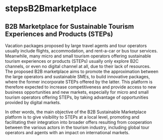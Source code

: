 # stepsB2Bmarketplace
## B2B Marketplace for  Sustainable Tourism Experiences and Products (STEPs)

Vacation packages proposed by large travel agents and tour operators usually include flights, accommodation, and rent-a-car or bus tour services. Meanwhile, many micro and small tourism operators offering sustainable tourism experiences or products (STEPs) usually only explore B2C channels, or even no digital channel at all, due to their lack of resources. The proposed B2B marketplace aims to promote the approximation between the large operators and sustainable SMEs, to build innovative packages, where the former incorporate STEPs offered by the latter. This platform is therefore expected to increase competitiveness and provide access to new business opportunities and new markets, especially for micro and small tourism operators offering STEPs, by taking advantage of opportunities provided by digital markets.

In other words, the main objective of the B2B Sustainable Marketplace platform is to give visibility to STEPs at a local level, promoting and facilitating their integration into broader offers resulting from cooperation between the various actors in the tourism industry, including global tour operators and agents with an impact on international markets.

